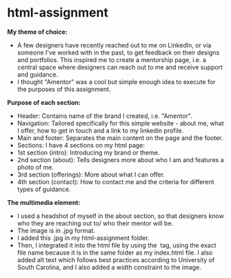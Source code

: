 # html-assignment
**My theme of choice:**
- A few designers have recently reached out to me on LinkedIn, or via someone I've worked with in the past, to get feedback on their designs and portfolios. This inspired me to create a mentorship page, i.e. a central space where designers can reach out to me and receive support and guidance.
- I thought "Amentor" was a cool but simple enough idea to execute for the purposes of this assignment.

**Purpose of each section:**
- Header: Contains name of the brand I created, i.e. "Amentor".
- Navigation: Tailored specifically for this simple website - about me, what I offer, how to get in touch and a link to my linkedin profile.
- Main and footer: Separates the main content on the page and the footer.
- Sections: I have 4 sections on my html page:
-   1st section (intro): Introducing my brand or theme.
-   2nd section (about): Tells designers more about who I am and features a photo of me.
-   3rd section (offerings): More about what I can offer.
-   4th section (contact): How to contact me and the criteria for different types of guidance.

**The multimedia element:**
- I used a headshot of myself in the about section, so that designers know who they are reaching out to/ who their mentor will be.
- The image is in .jpg format.
- I added this .jpg in my html-assignment folder.
- Then, I integrated it into the html file by using the <img> tag, using the exact file name because it is in the same folder as my index.html file. I also added alt text which follows best practices according to University of South Carolina, and I also added a width constraint to the image.
